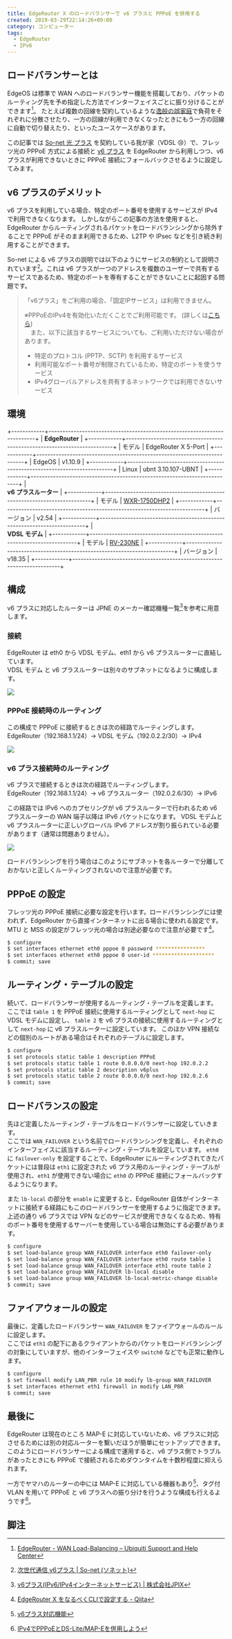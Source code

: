 ```yaml
---
title: EdgeRouter X のロードバランサーで v6 プラスと PPPoE を併用する
created: 2019-03-29T22:14:26+09:00
category: コンピューター
tags:
  - EdgeRouter
  - IPv6
---
```

## ロードバランサーとは

EdgeOS は標準で WAN へのロードバランサー機能を搭載しており、パケットのルーティング先を予め指定した方法でインターフェイスごとに振り分けることができます[^1]。
たとえば複数の回線を契約しているような[逸般の誤家庭](https://twitter.com/hashtag/%E9%80%B8%E8%88%AC%E3%81%AE%E8%AA%A4%E5%AE%B6%E5%BA%AD)で負荷をそれぞれに分散させたり、一方の回線が利用できなくなったときにもう一方の回線に自動で切り替えたり、といったユースケースがあります。

この記事では [So-net 光 プラス](https://www.so-net.ne.jp/access/hikari/collabo/) を契約している我が家（VDSL 😢）で、フレッツ光の PPPoE 方式による接続と [v6 プラス](https://www.so-net.ne.jp/access/hikari/v6plus/) を EdgeRouter から利用しつつ、v6 プラスが利用できないときに PPPoE 接続にフォールバックさせるように設定してみます。

## v6 プラスのデメリット

v6 プラスを利用している場合、特定のポート番号を使用するサービスが IPv4 で利用できなくなります。
しかしながらこの記事の方法を使用すると、EdgeRouter からルーティングされるパケットをロードバランシングから除外することで PPPoE がそのまま利用できるため、L2TP や IPsec などを引き続き利用することができます。

So-net による v6 プラスの説明では以下のようにサービスの制約として説明されています[^2]。これは v6 プラスが一つのアドレスを複数のユーザーで共有するサービスであるため、特定のポートを専有することができないことに起因する問題です。

> 「v6プラス」をご利用の場合、「固定IPサービス」は利用できません。
>
> ※PPPoEのIPv4を有効化いただくことでご利用可能です。 (詳しくは[こちら](https://support.so-net.ne.jp/supportsitedetailpage?id=000013893))  
> 　また、以下に該当するサービスについても、ご利用いただけない場合があります。
>
> - 特定のプロトコル (PPTP、SCTP) を利用するサービス
> - 利用可能なポート番号が制限されているため、特定のポートを使うサービス
> - IPv4グローバルアドレスを共有するネットワークでは利用できないサービス

<!-- more -->

## 環境

+------------+-------------------------------------------------------------------------+
| **EdgeRouter**                                                                       |
+------------+-------------------------------------------------------------------------+
| モデル     | EdgeRouter X 5-Port                                                     |
+------------+-------------------------------------------------------------------------+
| EdgeOS     | v1.10.9                                                                 |
+------------+-------------------------------------------------------------------------+
| Linux      | ubnt 3.10.107-UBNT                                                      |
+------------+-------------------------------------------------------------------------+
| <br />**v6 プラスルーター**                                                          |
+------------+-------------------------------------------------------------------------+
| モデル     | [WXR-1750DHP2](https://www.buffalo.jp/product/detail/wxr-1750dhp2.html) |
+------------+-------------------------------------------------------------------------+
| バージョン | v2.54                                                                   |
+------------+-------------------------------------------------------------------------+
| <br />**VDSL モデム**                                                                |
+------------+-------------------------------------------------------------------------+
| モデル     | [RV-230NE](https://web116.jp/shop/hikari_r/rv_230ne/rv_230ne_00.html)   |
+------------+-------------------------------------------------------------------------+
| バージョン | v18.35                                                                  |
+------------+-------------------------------------------------------------------------+


## 構成

v6 プラスに対応したルーターは JPNE のメーカー確認機種一覧[^3]を参考に用意します。

### 接続

EdgeRouter は eth0 から VDSL モデム、eth1 から v6 プラスルーターに直結しています。  
VDSL モデム と v6 プラスルーターは別々のサブネットになるように構成します。

![](../media/edgerouter-x-load-balance-over-v6plus-diagram-lan.png)

### PPPoE 接続時のルーティング

この構成で PPPoE に接続するときは次の経路でルーティングします。  
EdgeRouter（192.168.1.1/24）→ VDSL モデム（192.0.2.2/30）→ IPv4

![](../media/edgerouter-x-load-balance-over-v6plus-diagram-pppoe.png)

### v6 プラス接続時のルーティング

v6 プラスで接続するときは次の経路でルーティングします。  
EdgeRouter（192.168.1.1/24）→ v6 プラスルーター（192.0.2.6/30）→ IPv6

この経路では IPv6 へのカプセリングが v6 プラスルーターで行われるため v6 プラスルーターの WAN 端子以降は IPv6 パケットになります。
VDSL モデムと v6 プラスルーターに正しいグローバル IPv6 アドレスが割り振られている必要があります（通常は問題ありません）。

![](../media/edgerouter-x-load-balance-over-v6plus-diagram-v6plus.png)

ロードバランシングを行う場合はこのようにサブネットを各ルーターで分離しておかないと正しくルーティングされないので注意が必要です。

## PPPoE の設定

フレッツ光の PPPoE 接続に必要な設定を行います。ロードバランシングには使われず、EdgeRouter から直接インターネットに出る場合に使われる設定です。
MTU と MSS の設定がフレッツ光の場合は別途必要なので注意が必要です[^4]。

```bash
$ configure
$ set interfaces ethernet eth0 pppoe 0 password ****************
$ set interfaces ethernet eth0 pppoe 0 user-id ********************
$ commit; save
```

## ルーティング・テーブルの設定

続いて、ロードバランサーが使用するルーティング・テーブルを定義します。  
ここでは `table 1` を PPPoE 接続に使用するルーティングとして `next-hop` に VDSL モデムに設定し、
`table 2` を v6 プラスの接続に使用するルーティングとして `next-hop` に v6 プラスルーターに設定しています。
このほか VPN 接続などの個別のルートがある場合はそれぞれのテーブルに設定します。

```bash
$ configure
$ set protocols static table 1 description PPPoE
$ set protocols static table 1 route 0.0.0.0/0 next-hop 192.0.2.2
$ set protocols static table 2 description v6plus
$ set protocols static table 2 route 0.0.0.0/0 next-hop 192.0.2.6
$ commit; save
```

## ロードバランスの設定

先ほど定義したルーティング・テーブルをロードバランサーに設定していきます。  
ここでは `WAN_FAILOVER` という名前でロードバランシングを定義し、それぞれのインターフェイスに該当するルーティング・テーブルを設定しています。
`eth0` に `failover-only` を設定することで、EdgeRouter にルーティングされてきたパケットには普段は `eth1` に設定された v6 プラス用のルーティング・テーブルが使用され、`eth1` が使用できない場合に `eth0` の PPPoE 接続にフォールバックするようになります。

また `lb-local` の部分を `enable` に変更すると、EdgeRouter 自体がインターネットに接続する経路にもこのロードバランサーを使用するように指定できます。
上述の通り v6 プラスでは VPN などのサービスが使用できなくなるため、特有のポート番号を使用するサーバーを使用している場合は無効にする必要があります。

```bash
$ configure
$ set load-balance group WAN_FAILOVER interface eth0 failover-only
$ set load-balance group WAN_FAILOVER interface eth0 route table 1
$ set load-balance group WAN_FAILOVER interface eth1 route table 2
$ set load-balance group WAN_FAILOVER lb-local disable
$ set load-balance group WAN_FAILOVER lb-local-metric-change disable
$ commit; save
```

## ファイアウォールの設定

最後に、定義したロードバランサー `WAN_FAILOVER` をファイアウォールのルールに設定します。  
ここでは `eth1` の配下にあるクライアントからのパケットをロードバランシングの対象にしていますが、他のインターフェイスや `switch0` などでも正常に動作します。

```bash
$ configure
$ set firewall modify LAN_PBR rule 10 modify lb-group WAN_FAILOVER
$ set interfaces ethernet eth1 firewall in modify LAN_PBR
$ commit; save
```

## 最後に

EdgeRouter は現在のところ MAP-E に対応していないため、v6 プラスに対応させるためには別の対応ルーターを繫いだほうが簡単にセットアップできます。
このようにロードバランサーによる構成で運用すると、v6 プラス側でトラブルがあったときにも PPPoE で接続されるためダウンタイムを十数秒程度に抑えられます。

一方でヤマハのルーターの中には MAP-E に対応している機器もあり[^5]、タグ付 VLAN を用いて PPPoE と v6 プラスへの振り分けを行うような構成も行えるようです[^6]。

## 脚注

[^1]: [EdgeRouter - WAN Load-Balancing – Ubiquiti Support and Help Center](https://help.ubnt.com/hc/en-us/articles/205145990-EdgeRouter-WAN-Load-Balancing)
[^2]: [次世代通信 v6プラス | So-net (ソネット)](https://www.so-net.ne.jp/access/hikari/v6plus/)
[^3]: [v6プラス(IPv6/IPv4インターネットサービス) | 株式会社JPIX](https://www.jpne.co.jp/service/v6plus/#v6pbbr)
[^4]: [EdgeRouter X をなるべくCLIで設定する - Qiita](https://qiita.com/maiani/items/08dbfbd9e6663da86079#%E3%83%95%E3%83%AC%E3%83%83%E3%83%84%E5%85%89%E5%90%91%E3%81%91%E8%A8%AD%E5%AE%9Amtumss)
[^5]: [v6プラス対応機能](http://www.rtpro.yamaha.co.jp/RT/docs/v6plus/)
[^6]: [IPv4でPPPoEとDS-Lite/MAP-Eを併用しよう](https://www.marbacka.net/blog/ipv4_pppoe_ds-lite_simultaneously/#n002)
